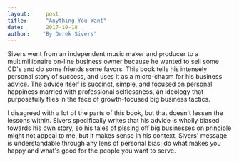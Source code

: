 ```yaml
---
layout:     post
title:      "Anything You Want"
date:       2017-10-18
author:    "By Derek Sivers"
---
```


Sivers went from an independent music maker and producer to a multimillionaire on-line business owner because he wanted to sell some CD's and do some friends some favors. This book tells his intensely personal story of success, and uses it as a micro-chasm for his business advice. The advice itself is succinct, simple, and focused on personal happiness married with professional selflessness, an ideology that purposefully flies in the face of growth-focused big business tactics. 

I disagreed with a lot of the parts of this book, but that doesn't lessen the lessons within. Sivers specifically writes that his advice is wholly biased towards his own story, so his tales of pissing off big businesses on principle might not appeal to me, but it makes sense in his context. Sivers' message is understandable through any lens of personal bias: do what makes you happy and what's good for the people you want to serve. 